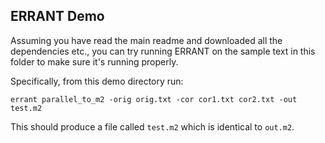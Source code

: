 ## ERRANT Demo

Assuming you have read the main readme and downloaded all the dependencies etc., you can try running ERRANT on the sample text in this folder to make sure it's running properly.

Specifically, from this demo directory run:

`errant parallel_to_m2 -orig orig.txt -cor cor1.txt cor2.txt -out test.m2`

This should produce a file called `test.m2` which is identical to `out.m2`.